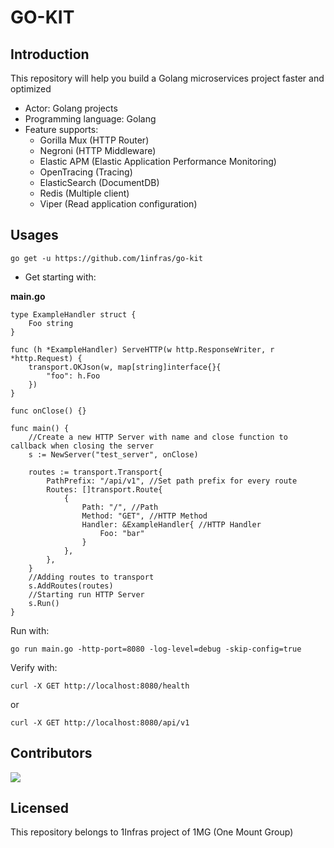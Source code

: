 # GO-KIT

## Introduction

This repository will help you build a Golang microservices project faster and optimized

- Actor: Golang projects
- Programming language: Golang
- Feature supports:
    - Gorilla Mux (HTTP Router)
    - Negroni (HTTP Middleware)
    - Elastic APM (Elastic Application Performance Monitoring)
    - OpenTracing (Tracing)
    - ElasticSearch (DocumentDB)
    - Redis (Multiple client)
    - Viper (Read application configuration)

## Usages

```shell
go get -u https://github.com/1infras/go-kit
```

- Get starting with:

**main.go**
```golang
type ExampleHandler struct {
    Foo string
}

func (h *ExampleHandler) ServeHTTP(w http.ResponseWriter, r *http.Request) {
    transport.OKJson(w, map[string]interface{}{
        "foo": h.Foo
    })
}

func onClose() {}

func main() {
    //Create a new HTTP Server with name and close function to callback when closing the server
    s := NewServer("test_server", onClose)

    routes := transport.Transport{
        PathPrefix: "/api/v1", //Set path prefix for every route
        Routes: []transport.Route{
            {
                Path: "/", //Path
                Method: "GET", //HTTP Method
                Handler: &ExampleHandler{ //HTTP Handler
                    Foo: "bar"
                }
            },
        },
    }
    //Adding routes to transport
    s.AddRoutes(routes)
    //Starting run HTTP Server
    s.Run()
}
```

Run with:
```shell
go run main.go -http-port=8080 -log-level=debug -skip-config=true
```

Verify with:
```shell
curl -X GET http://localhost:8080/health
```
or
```shell
curl -X GET http://localhost:8080/api/v1
```

## Contributors
[![](https://github.com/ducmeit1.png?size=50)](https://github.com/ducmeit1)

## Licensed

This repository belongs to 1Infras project of 1MG (One Mount Group)

